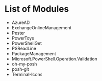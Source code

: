 # List of Modules
- AzureAD
- ExchangeOnlineManagement
- Pester
- PowerToys
- PowerShellGet
- PSReadLine
- PackageManagement
- Microsoft.PowerShell.Operation.Validation
- oh-my-posh
- posh-git
- Terminal-Icons